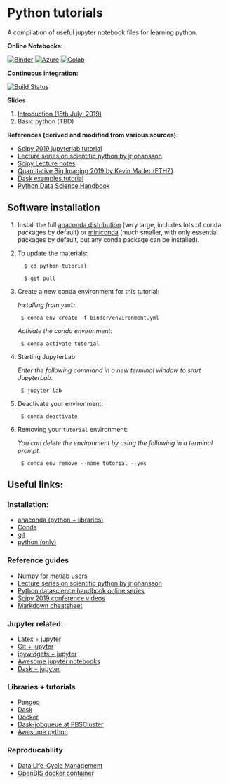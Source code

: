# Python tutorials

A compilation of useful jupyter notebook files for learning python.

**Online Notebooks:**

[![Binder](https://mybinder.org/badge.svg)](https://mybinder.org/v2/gh/lento234/python-tutorial/master?urlpath=lab)
[![Azure](https://notebooks.azure.com/launch.svg)](https://notebooks.azure.com/import/gh/lento234/python-tutorial)
[![Colab](https://colab.research.google.com/assets/colab-badge.svg)](https://colab.research.google.com/github/lento234/python-tutorial/blob/master/04_numerical_python/04_numpy.ipynb)

**Continuous integration:**

[![Build Status](https://travis-ci.com/lento234/python-tutorial.svg?branch=master)](https://travis-ci.com/lento234/python-tutorial)

**Slides**
1. [Introduction (15th July, 2019)](https://bit.ly/2Y9zc6v)
2. Basic python (TBD)


**References (derived and modified from various sources):**

- [Scipy 2019 jupyterlab tutorial](https://github.com/jupyterlab/scipy2019-jupyterlab-tutorial)
- [Lecture series on scientific python by jrjohansson](https://github.com/jrjohansson/scientific-python-lectures)
- [Scipy Lecture notes](https://scipy-lectures.org/)
- [Quantitative Big Imaging 2019 by Kevin Mader (ETHZ)](https://github.com/kmader/Quantitative-Big-Imaging-2019)
- [Dask examples tutorial](https://github.com/dask/dask-examples)
- [Python Data Science Handbook](https://jakevdp.github.io/PythonDataScienceHandbook/)


## Software installation

1. Install the full [anaconda
   distribution](https://www.anaconda.com/download/) (very large, includes lots
   of conda packages by default) or
   [miniconda](https://conda.io/miniconda.html) (much smaller, with only
   essential packages by default, but any conda package can be installed).
   
2. To update the materials:

         $ cd python-tutorial
    
         $ git pull
   
3. Create a new conda environment for this tutorial:

    *Installing from `yaml`:*
    
        $ conda env create -f binder/environment.yml
    
    *Activate the conda environment:*

        $ conda activate tutorial
    
4. Starting JupyterLab

    *Enter the following command in a new terminal window to start JupyterLab.*

        $ jupyter lab

5. Deactivate your environment:

        $ conda deactivate 


6. Removing your `tutorial` environment:

    *You can delete the environment by using the following in a terminal prompt.*

        $ conda env remove --name tutorial --yes


## Useful links:

### Installation:
- [anaconda (python + libraries)](https://www.anaconda.com/distribution/)
- [Conda](https://conda.io/projects/conda/en/latest/index.html)
- [git](https://git-scm.com/)
- [python (only)](https://www.python.org/downloads/)

### Reference guides
- [Numpy for matlab users](https://docs.scipy.org/doc/numpy/user/numpy-for-matlab-users.html)
- [Lecture series on scientific python by jrjohansson](https://github.com/jrjohansson/scientific-python-lectures)
- [Python datascience handbook online series](https://jakevdp.github.io/PythonDataScienceHandbook/index.html)
- [Scipy 2019 conference videos](https://www.youtube.com/user/EnthoughtMedia/videos)
- [Markdown cheatsheet](https://github.com/adam-p/markdown-here/wiki/Markdown-Cheatsheet)

### Jupyter related:
- [Latex + jupyter](https://github.com/jupyterlab/jupyterlab-latex)
- [Git + jupyter](https://github.com/jupyterlab/jupyterlab-git)
- [ipywidgets + jupyter](https://github.com/jupyter-widgets/ipywidgets)
- [Awesome jupyter notebooks](https://github.com/markusschanta/awesome-jupyter)
- [Dask + jupyter](https://github.com/dask/dask-labextension)

### Libraries + tutorials
- [Pangeo](https://pangeo.io/)
- [Dask](https://docs.dask.org/en/latest/)
- [Docker](https://hub.docker.com/)
- [Dask-jobqueue at PBSCluster](https://andersonbanihirwe.dev/talks/dask-jupyter-scipy-2019.html)
- [Awesome python](https://awesome-python.com)

### Reproducability
- [Data Life-Cycle Management](https://www.dlcm.ch/)
- [OpenBIS docker container](https://hub.docker.com/r/openbis/debian-openbis)

